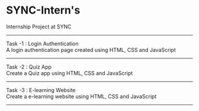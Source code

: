 # SYNC-Intern's
Internship Project at SYNC 
<hr>
Task -1 : Login Authentication 
<br> A login authentication page created using HTML, CSS and JavaScript
<hr>

Task -2 : Quiz App<BR>
Create a Quiz app using HTML, CSS and JavaScript 
<hr>

Task -3 : E-learning Website <br>
Create a e-learning website using HTML, CSS and JavaScript
<hr>

